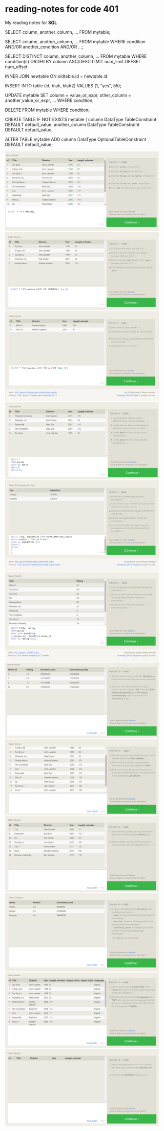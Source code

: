 # reading-notes for code 401

My reading notes for **SQL**


SELECT column, another_column, …
FROM mytable;

SELECT column, another_column, …
FROM mytable
WHERE condition
    AND/OR another_condition
    AND/OR …;

SELECT DISTINCT column, another_column, …
FROM mytable
WHERE condition(s)
ORDER BY column ASC/DESC
LIMIT num_limit OFFSET num_offset


INNER JOIN newtable
   ON oldtable.id = newtable.id


INSERT INTO table
(id, blah, blah2)
VALUES (1, "yes", 55);


UPDATE mytable
SET column = value_or_expr, 
    other_column = another_value_or_expr, 
    …
WHERE condition;


DELETE FROM mytable
WHERE condition;


CREATE TABLE IF NOT EXISTS mytable (
    column DataType TableConstraint DEFAULT default_value,
    another_column DataType TableConstraint DEFAULT default_value,

ALTER TABLE mytable
ADD column DataType OptionalTableConstraint 
    DEFAULT default_value;

![lesson 1](/assets/lesson-1.png)
![lesson 2](/assets/lesson-2.png)
![lesson 3](/assets/lesson-3.png)
![lesson 4](/assets/lesson-4.png)
![lesson 5](/assets/lesson-5.png)
![lesson 6](/assets/lesson-6.png)
![lesson 13](/assets/lesson-13.png)
![lesson 14](/assets/lesson-14.png)
![lesson 15](/assets/lesson-15.png)
![lesson 16](/assets/lesson-16.png)
![lesson 17](/assets/lesson-17.png)
![lesson 18](/assets/lesson-18.png)